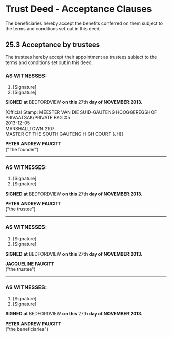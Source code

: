 # Trust Deed - Acceptance Clauses

The beneficiaries hereby accept the benefits conferred on them subject to the terms and conditions set out in this deed;

## 25.3 Acceptance by trustees

The trustees hereby accept their appointment as trustees subject to the terms and conditions set out in this deed.

### AS WITNESSES:

1. [Signature]
2. [Signature]

**SIGNED at** BEDFORDVIEW **on this** 27th **day of NOVEMBER 2013.**

[Official Stamp: MEESTER VAN DIE SUID-GAUTENG HOOGGEREGSHOF  
PRIVAATSAK/PRIVATE BAG X5  
2013-12-05  
MARSHALLTOWN 2107  
MASTER OF THE SOUTH GAUTENG HIGH COURT (JH)]

**PETER ANDREW FAUCITT**  
(" the founder")

---

### AS WITNESSES:

1. [Signature]
2. [Signature]

**SIGNED at** BEDFORDVIEW **on this** 27th **day of NOVEMBER 2013.**

**PETER ANDREW FAUCITT**  
("the trustee")

---

### AS WITNESSES:

1. [Signature]
2. [Signature]

**SIGNED at** BEDFORDVIEW **on this** 27th **day of NOVEMBER 2013.**

**JACQUELINE FAUCITT**  
("the trustee")

---

### AS WITNESSES:

1. [Signature]
2. [Signature]

**SIGNED at** BEDFORDVIEW **on this** 27th **day of NOVEMBER 2013.**

**PETER ANDREW FAUCITT**  
("the beneficiaries")